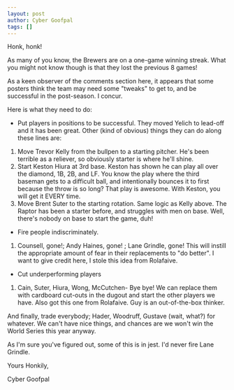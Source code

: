 ```yaml
---
layout: post
author: Cyber Goofpal
tags: []
---
```



Honk, honk!

As many of you know, the Brewers are on a one-game winning streak. What you might not know though is that they lost the previous 8 games!

As a keen observer of the comments section here, it appears that some posters think the team may need some "tweaks" to get to, and be successful in the post-season. I concur.

Here is what they need to do:

- Put players in positions to be successful. They moved Yelich to lead-off and it has been great. Other (kind of obvious) things they can do along these lines are:
1. Move Trevor Kelly from the bullpen to a starting pitcher. He's been terrible as a reliever, so obviously starter is where he'll shine.
2. Start Keston Hiura at 3rd base. Keston has shown he can play all over the diamond, 1B, 2B, and LF. You know the play where the third baseman gets to a difficult ball, and intentionally bounces it to first because the throw is so long? That play is awesome. With Keston, you will get it EVERY time.
3. Move Brent Suter to the starting rotation. Same logic as Kelly above. The Raptor has been a starter before, and struggles with men on base. Well, there's nobody on base to start the game, duh!
- Fire people indiscriminately.
1. Counsell, gone!; Andy Haines, gone! ; Lane Grindle, gone! This will instill the appropriate amount of fear in their replacements to "do better". I want to give credit here, I stole this idea from Rolafaive.
- Cut underperforming players
1. Cain, Suter, Hiura, Wong, McCutchen- Bye bye! We can replace them with cardboard cut-outs in the dugout and start the other players we have. Also got this one from Rolafaive. Guy is an out-of-the-box thinker.

And finally, trade everybody; Hader, Woodruff, Gustave (wait, what?) for whatever. We can't have nice things, and chances are we won't win the World Series this year anyway.


As I'm sure you've figured out, some of this is in jest. I'd never fire Lane Grindle.

Yours Honkily,

Cyber Goofpal
